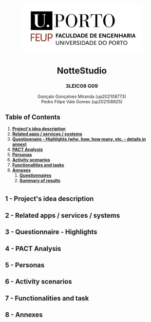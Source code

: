 <div align='center'>
<img src='../img/feup.png'>
<h1>NotteStudio</h1>
<h3>3LEIC08 G09</h3>
<p>
Gonçalo Gonçalves Miranda (up202108773)
<br>
Pedro Filipe Vale Gomes (up202108825)
</p>
</div>


## Table of Contents
1. [**Project's idea description**](#1---projects-idea-description)
2. [**Related apps / services / systems**](#2---related-apps--services--systems)
3. [**Questionnaire - Highlights (who, how, how many, etc. - details in annex)**](#3---questionnaire---highlights)
4. [**PACT Analysis**](#4---pact-analysis)
5. [**Personas**](#5---personas)
6. [**Activity scenarios**](#6---activity-scenarios)
7. [**Functionalities and tasks**](#7---functionalities-and-task)
8. [**Annexes**](#8---annexes)
    1. [**Questionnaires**](#)
    2. [**Summary of results**](#)

# 


## 1 - Project's idea description
## 2 - Related apps / services / systems
## 3 - Questionnaire - Highlights
## 4 - PACT Analysis
## 5 - Personas
## 6 - Activity scenarios
## 7 - Functionalities and task
## 8 - Annexes
